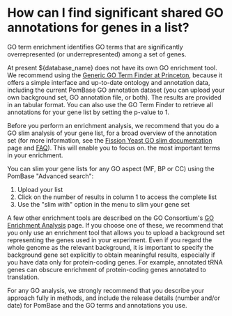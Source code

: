 # How can I find significant shared GO annotations for genes in a list?
<!-- pombase_categories: Finding data,Tools and resources,Using ontologies -->

GO term enrichment identifies GO terms that are significantly
overrepresented (or underrepresented) among a set of genes.

At present ${database_name} does not have its own GO enrichment tool.
We recommend using the
[Generic GO Term Finder at Princeton](http://go.princeton.edu/cgi-bin/GOTermFinder),
because it offers a simple interface and up-to-date ontology and
annotation data, including the current PomBase GO annotation dataset
(you can upload your own background set, GO annotation file, or
both). The results are provided in an tabular format. You can also use
the GO Term Finder to retrieve all annotations for your gene list by
setting the p-value to 1.

Before you perform an enrichment analysis, we recommend that you do a
GO slim analysis of your gene list, for a broad overview of the
annotation set (for more information, see the
[Fission Yeast GO slim documentation](documentation/pombase-go-slim-documentation)
page and
[FAQ](faq/how-can-i-use-go-slims-s.-${species})).
This will enable you to focus on. the most important terms in your
enrichment.

You can slim your gene lists for any GO aspect (MF, BP or CC) using the PomBase "Advanced search":

1. Upload your list
2. Click on the number of results  in column 1 to access the complete list
3. Use the "slim with" option in the menu to slim your gene set


A few other enrichment tools are described on the GO Consortium's 
[GO Enrichment Analysis](https://geneontology.github.io/docs/go-enrichment-analysis/)
page. If you choose one of these, we recommend that you only use an
enrichment tool that allows you to upload a background set
representing the genes used in your experiment. Even if you regard the
whole genome as the relevant background, it is important to specify
the background gene set explicitly to obtain meaningful results,
especially if you have data only for protein-coding genes. For
example, annotated tRNA genes can obscure enrichment of protein-coding
genes annotated to translation.

For any GO analysis, we strongly recommend that you describe your
approach fully in methods, and include the release details (number
and/or date) for PomBase and the GO terms and annotations you use.
